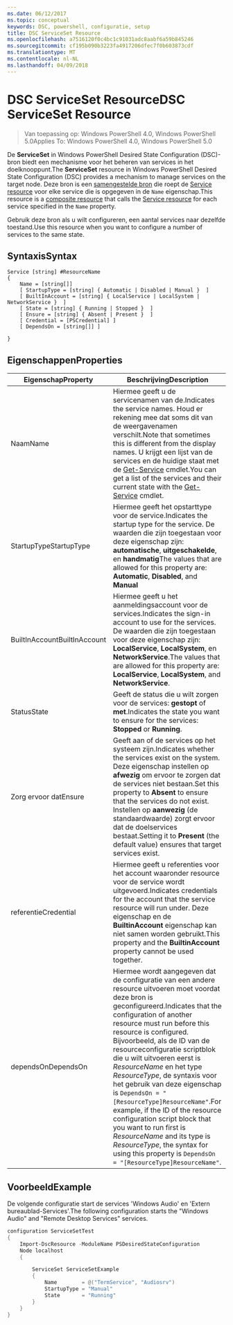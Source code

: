 ```yaml
---
ms.date: 06/12/2017
ms.topic: conceptual
keywords: DSC, powershell, configuratie, setup
title: DSC ServiceSet Resource
ms.openlocfilehash: a7516120f0c4bc1c91031adc8aabf6a59b845246
ms.sourcegitcommit: cf195b090b3223fa4917206dfec7f0b603873cdf
ms.translationtype: MT
ms.contentlocale: nl-NL
ms.lasthandoff: 04/09/2018
---
```

# <a name="dsc-serviceset-resource"></a><span data-ttu-id="fbb2f-103">DSC ServiceSet Resource</span><span class="sxs-lookup"><span data-stu-id="fbb2f-103">DSC ServiceSet Resource</span></span>

> <span data-ttu-id="fbb2f-104">Van toepassing op: Windows PowerShell 4.0, Windows PowerShell 5.0</span><span class="sxs-lookup"><span data-stu-id="fbb2f-104">Applies To: Windows PowerShell 4.0, Windows PowerShell 5.0</span></span>


<span data-ttu-id="fbb2f-105">De **ServiceSet** in Windows PowerShell Desired State Configuration (DSC)-bron biedt een mechanisme voor het beheren van services in het doelknooppunt.</span><span class="sxs-lookup"><span data-stu-id="fbb2f-105">The **ServiceSet** resource in Windows PowerShell Desired State Configuration (DSC) provides a mechanism to manage services on the target node.</span></span> <span data-ttu-id="fbb2f-106">Deze bron is een [samengestelde bron](authoringResourceComposite.md) die roept de [Service resource](serviceResource.md) voor elke service die is opgegeven in de `Name` eigenschap.</span><span class="sxs-lookup"><span data-stu-id="fbb2f-106">This resource is a [composite resource](authoringResourceComposite.md) that calls the [Service resource](serviceResource.md) for each service specified in the `Name` property.</span></span>

<span data-ttu-id="fbb2f-107">Gebruik deze bron als u wilt configureren, een aantal services naar dezelfde toestand.</span><span class="sxs-lookup"><span data-stu-id="fbb2f-107">Use this resource when you want to configure a number of services to the same state.</span></span>

## <a name="syntax"></a><span data-ttu-id="fbb2f-108">Syntaxis</span><span class="sxs-lookup"><span data-stu-id="fbb2f-108">Syntax</span></span>

```
Service [string] #ResourceName
{
    Name = [string[]]
    [ StartupType = [string] { Automatic | Disabled | Manual }  ]
    [ BuiltInAccount = [string] { LocalService | LocalSystem | NetworkService }  ]
    [ State = [string] { Running | Stopped }  ]
    [ Ensure = [string] { Absent | Present }  ]
    [ Credential = [PSCredential] ]
    [ DependsOn = [string[]] ]

}
```

## <a name="properties"></a><span data-ttu-id="fbb2f-109">Eigenschappen</span><span class="sxs-lookup"><span data-stu-id="fbb2f-109">Properties</span></span>

|  <span data-ttu-id="fbb2f-110">Eigenschap</span><span class="sxs-lookup"><span data-stu-id="fbb2f-110">Property</span></span>  |  <span data-ttu-id="fbb2f-111">Beschrijving</span><span class="sxs-lookup"><span data-stu-id="fbb2f-111">Description</span></span>   |
|---|---|
| <span data-ttu-id="fbb2f-112">Naam</span><span class="sxs-lookup"><span data-stu-id="fbb2f-112">Name</span></span>| <span data-ttu-id="fbb2f-113">Hiermee geeft u de servicenamen van de.</span><span class="sxs-lookup"><span data-stu-id="fbb2f-113">Indicates the service names.</span></span> <span data-ttu-id="fbb2f-114">Houd er rekening mee dat soms dit van de weergavenamen verschilt.</span><span class="sxs-lookup"><span data-stu-id="fbb2f-114">Note that sometimes this is different from the display names.</span></span> <span data-ttu-id="fbb2f-115">U krijgt een lijst van de services en de huidige staat met de [Get-Service](https://technet.microsoft.com/library/hh849804.aspx) cmdlet.</span><span class="sxs-lookup"><span data-stu-id="fbb2f-115">You can get a list of the services and their current state with the [Get-Service](https://technet.microsoft.com/library/hh849804.aspx) cmdlet.</span></span>|
| <span data-ttu-id="fbb2f-116">StartupType</span><span class="sxs-lookup"><span data-stu-id="fbb2f-116">StartupType</span></span>| <span data-ttu-id="fbb2f-117">Hiermee geeft het opstarttype voor de service.</span><span class="sxs-lookup"><span data-stu-id="fbb2f-117">Indicates the startup type for the service.</span></span> <span data-ttu-id="fbb2f-118">De waarden die zijn toegestaan voor deze eigenschap zijn: **automatische**, **uitgeschakelde**, en **handmatig**</span><span class="sxs-lookup"><span data-stu-id="fbb2f-118">The values that are allowed for this property are: **Automatic**, **Disabled**, and **Manual**</span></span>|
| <span data-ttu-id="fbb2f-119">BuiltInAccount</span><span class="sxs-lookup"><span data-stu-id="fbb2f-119">BuiltInAccount</span></span>| <span data-ttu-id="fbb2f-120">Hiermee geeft u het aanmeldingsaccount voor de services.</span><span class="sxs-lookup"><span data-stu-id="fbb2f-120">Indicates the sign-in account to use for the services.</span></span> <span data-ttu-id="fbb2f-121">De waarden die zijn toegestaan voor deze eigenschap zijn: **LocalService**, **LocalSystem**, en **NetworkService**.</span><span class="sxs-lookup"><span data-stu-id="fbb2f-121">The values that are allowed for this property are: **LocalService**, **LocalSystem**, and **NetworkService**.</span></span>|
| <span data-ttu-id="fbb2f-122">Status</span><span class="sxs-lookup"><span data-stu-id="fbb2f-122">State</span></span>| <span data-ttu-id="fbb2f-123">Geeft de status die u wilt zorgen voor de services: **gestopt** of **met**.</span><span class="sxs-lookup"><span data-stu-id="fbb2f-123">Indicates the state you want to ensure for the services: **Stopped** or **Running**.</span></span>|
| <span data-ttu-id="fbb2f-124">Zorg ervoor dat</span><span class="sxs-lookup"><span data-stu-id="fbb2f-124">Ensure</span></span>| <span data-ttu-id="fbb2f-125">Geeft aan of de services op het systeem zijn.</span><span class="sxs-lookup"><span data-stu-id="fbb2f-125">Indicates whether the services exist on the system.</span></span> <span data-ttu-id="fbb2f-126">Deze eigenschap instellen op **afwezig** om ervoor te zorgen dat de services niet bestaan.</span><span class="sxs-lookup"><span data-stu-id="fbb2f-126">Set this property to **Absent** to ensure that the services do not exist.</span></span> <span data-ttu-id="fbb2f-127">Instellen op **aanwezig** (de standaardwaarde) zorgt ervoor dat de doelservices bestaat.</span><span class="sxs-lookup"><span data-stu-id="fbb2f-127">Setting it to **Present** (the default value) ensures that target services exist.</span></span>|
| <span data-ttu-id="fbb2f-128">referentie</span><span class="sxs-lookup"><span data-stu-id="fbb2f-128">Credential</span></span>| <span data-ttu-id="fbb2f-129">Hiermee geeft u referenties voor het account waaronder resource voor de service wordt uitgevoerd.</span><span class="sxs-lookup"><span data-stu-id="fbb2f-129">Indicates credentials for the account that the service resource will run under.</span></span> <span data-ttu-id="fbb2f-130">Deze eigenschap en de **BuiltinAccount** eigenschap kan niet samen worden gebruikt.</span><span class="sxs-lookup"><span data-stu-id="fbb2f-130">This property and the **BuiltinAccount** property cannot be used together.</span></span>|
| <span data-ttu-id="fbb2f-131">dependsOn</span><span class="sxs-lookup"><span data-stu-id="fbb2f-131">DependsOn</span></span>| <span data-ttu-id="fbb2f-132">Hiermee wordt aangegeven dat de configuratie van een andere resource uitvoeren moet voordat deze bron is geconfigureerd.</span><span class="sxs-lookup"><span data-stu-id="fbb2f-132">Indicates that the configuration of another resource must run before this resource is configured.</span></span> <span data-ttu-id="fbb2f-133">Bijvoorbeeld, als de ID van de resourceconfiguratie scriptblok die u wilt uitvoeren eerst is *ResourceName* en het type *ResourceType*, de syntaxis voor het gebruik van deze eigenschap is `DependsOn = "[ResourceType]ResourceName"`.</span><span class="sxs-lookup"><span data-stu-id="fbb2f-133">For example, if the ID of the resource configuration script block that you want to run first is *ResourceName* and its type is *ResourceType*, the syntax for using this property is `DependsOn = "[ResourceType]ResourceName"`.</span></span>|



## <a name="example"></a><span data-ttu-id="fbb2f-134">Voorbeeld</span><span class="sxs-lookup"><span data-stu-id="fbb2f-134">Example</span></span>

<span data-ttu-id="fbb2f-135">De volgende configuratie start de services 'Windows Audio' en 'Extern bureaublad-Services'.</span><span class="sxs-lookup"><span data-stu-id="fbb2f-135">The following configuration starts the "Windows Audio" and "Remote Desktop Services" services.</span></span>

```powershell
configuration ServiceSetTest
{
    Import-DscResource -ModuleName PSDesiredStateConfiguration
    Node localhost
    {

        ServiceSet ServiceSetExample
        {
            Name        = @("TermService", "Audiosrv")
            StartupType = "Manual"
            State       = "Running"
        }
    }
}
```
